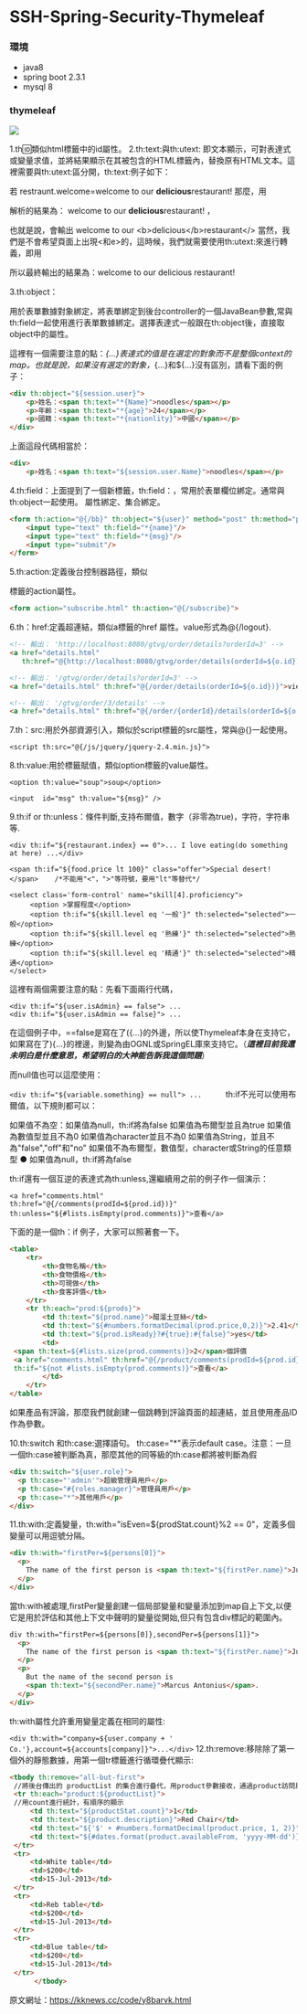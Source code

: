 # SSH-Spring-Security-Thymeleaf

### 環境
- java8
- spring boot 2.3.1
- mysql 8


### thymeleaf
<img src="./src/main/resources/static/img/thymeleaf.jpg"></img>

1.th:id:類似html標籤中的id屬性。
2.th:text:與th:utext:
即文本顯示，可對表達式或變量求值，並將結果顯示在其被包含的HTML標籤內，替換原有HTML文本。這裡需要與th:utext:區分開，th:text:例子如下：

若 restraunt.welcome=welcome to our <b>delicious</b>restaurant! 那麼，用 <p h:text="#{restaurantt.welcome}"></p> 解析的結果為： welcome to our <b>delicious</b>restaurant! ，

也就是說，會輸出 welcome to our &lt;b&gt;delicious&lt;/b&gt;restaurant</> 當然，我們是不會希望頁面上出現&lt;和e&gt;的，這時候，我們就需要使用th:utext:來進行轉義，即用 <p h:utext="#{restaurant.welcome}"></p>

所以最終輸出的結果為：welcome to our delicious restaurant!

3.th:object：

用於表單數據對象綁定，將表單綁定到後台controller的一個JavaBean參數,常與th:field一起使用進行表單數據綁定。選擇表達式一般跟在th:object後，直接取object中的屬性。

這裡有一個需要注意的點：*{...}表達式的值是在選定的對象而不是整個context的map。也就是說，如果沒有選定的對象，*{...}和${...}沒有區別，請看下面的例子：

```html
<div th:object="${session.user}">
    <p>姓名：<span th:text="*{Name}">noodles</span></p>
    <p>年齡：<span th:text="*{age}">24</span></p>
    <p>國籍：<span th:text="*{nationlity}">中國</span></p>
</div>
```

上面這段代碼相當於：

```html
<div>
    <p>姓名：<span th:text="${session.user.Name}">noodles</span></p> 
```

4.th:field：上面提到了一個新標籤，th:field：，常用於表單欄位綁定。通常與th:object一起使用。 屬性綁定、集合綁定。

```html
<form th:action="@{/bb}" th:object="${user}" method="post" th:method="post">
    <input type="text" th:field="*{name}"/>
    <input type="text" th:field="*{msg}"/>
    <input type="submit"/>
</form>

```

5.th:action:定義後台控制器路徑，類似<form>標籤的action屬性。

```html
<form action="subscribe.html" th:action="@{/subscribe}">
```

6.th：href:定義超連結，類似a標籤的href 屬性。value形式為@{/logout}.

```html
<!-- 輸出： 'http://localhost:8080/gtvg/order/details?orderId=3' -->
<a href="details.html" 
   th:href="@{http://localhost:8080/gtvg/order/details(orderId=${o.id})}">view</a>

<!-- 輸出： '/gtvg/order/details?orderId=3' -->
<a href="details.html" th:href="@{/order/details(orderId=${o.id})}">view</a>

<!-- 輸出： '/gtvg/order/3/details' -->
<a href="details.html" th:href="@{/order/{orderId}/details(orderId=${o.id})}">view</a>

```
7.th：src:用於外部資源引入，類似於script標籤的src屬性，常與@{}一起使用。

``<script th:src="@{/js/jquery/jquery-2.4.min.js}">``

8.th:value:用於標籤賦值，類似option標籤的value屬性。

```
<option th:value="soup">soup</option>

<input  id="msg" th:value="${msg}" />
```
9.th:if or th:unless：條件判斷,支持布爾值，數字（非零為true)，字符，字符串等.

```
<div th:if="${restaurant.index} == 0">... I love eating(do something at here) ...</div>

<span th:if="${food.price lt 100}" class="offer">Special desert!</span>    /*不能用"<"，">"等符號，要用"lt"等替代*/

<select class='form-control' name="skill[4].proficiency">
     <option >掌握程度</option>
     <option th:if="${skill.level eq '一般'}" th:selected="selected">一般</option>
     <option th:if="${skill.level eq '熟練'}" th:selected="selected">熟練</option>
     <option th:if="${skill.level eq '精通'}" th:selected="selected">精通</option>
</select>

```
這裡有兩個需要注意的點：先看下面兩行代碼，

```
<div th:if="${user.isAdmin} == false"> ...
<div th:if="${user.isAdmin == false}"> ...
```
在這個例子中，==false是寫在了\({...}的外邊，所以使Thymeleaf本身在支持它，如果寫在了\){...}的裡邊，則變為由OGNL或SpringEL庫來支持它。（***這裡目前我還未明白是什麼意思，希望明白的大神能告訴我這個問題***）

而null值也可以這麼使用：

``<div th:if="${variable.something} == null"> ...　　``　
th:if不光可以使用布爾值，以下規則都可以：

如果值不為空：如果值為null，th:if將為false
如果值為布爾型並且為true
如果值為數值型並且不為0
如果值為character並且不為0
如果值為String，並且不為"false","off"和"no"
如果值不為布爾型，數值型，character或String的任意類型
● 如果值為null，th:if將為false

th:if還有一個互逆的表達式為th:unless,還繼續用之前的例子作一個演示：

```
<a href="comments.html"
th:href="@{/comments(prodId=${prod.id})}" 
th:unless="${#lists.isEmpty(prod.comments)}">查看</a>

```

下面的是一個th：if 例子，大家可以照著套一下。

```html
<table>
    <tr>
        <th>食物名稱</th>
        <th>食物價格</th>
        <th>可現做</th>
        <th>食客評價</th>
    </tr>
    <tr th:each="prod:${prods}">
        <td th:text="${prod.name}">醋溜土豆絲</td>
        <td th:text="${#numbers.formatDecimal(prod.price,0,2)}">2.41</td>
        <td th:text="${prod.isReady}?#{true}:#{false}">yes</td>
        <td>
 <span th:text=${#lists.size(prod.comments)}>2</span>個評價
 <a href="comments.html" th:href="@{/product/comments(prodId=${prod.id})}"
 th:if="${not #lists.isEmpty(prod.comments)}">查看</a>
        </td>
    </tr>
</table>
```

如果產品有評論，那麼我們就創建一個跳轉到評論頁面的超連結，並且使用產品ID作為參數。

10.th:switch 和th:case:選擇語句。 th:case="*"表示default case。注意：一旦一個th:case被判斷為真，那麼其他的同等級的th:case都將被判斷為假

```html
<div th:switch="${user.role}">
  <p th:case="'admin'">超級管理員用戶</p>
  <p th:case="#{roles.manager}">管理員用戶</p>
  <p th:case="*">其他用戶</p>
</div>
```

11.th:with:定義變量，th:with="isEven=${prodStat.count}%2 == 0"，定義多個變量可以用逗號分隔。


```html
<div th:with="firstPer=${persons[0]}">
  <p>
    The name of the first person is <span th:text="${firstPer.name}">Julius Caesar</span>.
  </p>
</div>

```
當th:with被處理,firstPer變量創建一個局部變量和變量添加到map自上下文,以便它是用於評估和其他上下文中聲明的變量從開始,但只有包含div標記的範圍內。

```html
div th:with="firstPer=${persons[0]},secondPer=${persons[1]}">
  <p>
    The name of the first person is <span th:text="${firstPer.name}">Julius Caesar</span>.
  </p>
  <p>
    But the name of the second person is 
    <span th:text="${secondPer.name}">Marcus Antonius</span>.
  </p>
</div>

```
th:with屬性允許重用變量定義在相同的屬性:

``<div th:with="company=${user.company + ' Co.'},account=${accounts[company]}">...</div>``
12.th:remove:移除除了第一個外的靜態數據，用第一個tr標籤進行循環疊代顯示:

```html
<tbody th:remove="all-but-first">
 //將後台傳出的 productList 的集合進行疊代，用product參數接收，通過product訪問屬性值
 <tr th:each="product:${productList}">
 //用count進行統計，有順序的顯示
	 <td th:text="${productStat.count}">1</td>
	 <td th:text="${product.description}">Red Chair</td>
	 <td th:text="${'$' + #numbers.formatDecimal(product.price, 1, 2)}">$123</td>
	 <td th:text="${#dates.format(product.availableFrom, 'yyyy-MM-dd')}">2014-12-01</td>
 </tr>
 <tr>
	 <td>White table</td>
	 <td>$200</td>
	 <td>15-Jul-2013</td>
 </tr>
 <tr>
	 <td>Reb table</td>
	 <td>$200</td>
	 <td>15-Jul-2013</td>
 </tr>
 <tr>
	 <td>Blue table</td>
	 <td>$200</td>
	 <td>15-Jul-2013</td>
 </tr>
      </tbody>
```

原文網址：<a href="https://kknews.cc/code/y8barvk.html">https://kknews.cc/code/y8barvk.html</a>
